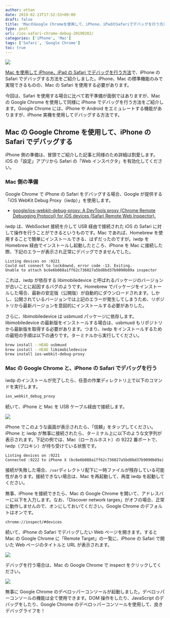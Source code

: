 ```yaml
---
author: ottan
date: 2019-02-23T17:52:53+09:00
draft: false
title: 'MacのGoogle Chromeを使用して、iPhone、iPadのSafariでデバッグを行う方法'
type: post
url: /ios-safari-chrome-debug-20190202/
categories: ['iPhone', 'Mac']
tags: ['Safari', 'Google Chrome']
toc: true
---
```


![](/uploads/2019/02/190223-f3634302e6a7067.jpg)

[Mac を使用して iPhone、iPad の Safari でデバッグを行う方法](/ios-safari-debug-mac-20190222/)で、iPhone の Safari でデバッグする方法をご紹介しました。iPhone、Mac の標準機能のみで実現できるものの、Mac の Safari を使用する必要があります。

今回は、Safari を使用する場合に比べて若干準備が面倒ではありますが、Mac の Google Chrome を使用して同様に iPhone でデバッグを行う方法をご紹介します。Google Chrome には、iPhone や Android をエミュレートする機能がありますが、iPhone 実機を使用してデバッグする方法です。

## Mac の Google Chrome を使用して、iPhone の Safari でデバッグする

iPhone 側の準備は、冒頭でご紹介した記事と同様のため詳細は割愛します。iOS の「設定」アプリから Safari の「Web インスペクタ」を有効化してください。

### Mac 側の準備

Google Chrome で iPhone の Safari をデバッグする場合、Google が提供する「iOS WebKit Debug Proxy（iwdp）」を使用します。

-   [google/ios-webkit-debug-proxy: A DevTools proxy (Chrome Remote Debugging Protocol) for iOS devices (Safari Remote Web Inspector).](https://github.com/google/ios-webkit-debug-proxy)

iwdp は、WebSocket 接続を介して USB 経由で接続された iOS の Safari に対して操作を行うことができるというものです。Mac であれば、Homebrew を使用することで簡単にインストールできる、はずだったのですが。iwdp を Homebrew 経由でインストールし起動したところ、iPhone を Mac に接続した際、下記のエラーが表示され正常にデバッグできませんでした。

```
Listing devices on :9221
Could not connect to lockdownd, error code -13. Exiting.
Unable to attach bc6e6b088a1ff62c736027a5bd8bd37b9090b89a inspector
```

これは、iwdp が依存する libimobiledevice と呼ばれるパッケージのバージョンが古いことに起因するバグのようです。Homebrew でパッケージをインストールした場合、最新の安定版（公開版）が自動的にダウンロードされます。しかし、公開されているバージョンでは上記のエラーが発生してしまうため、リポジトリから最新バージョンを意図的にインストールする必要がありした。

さらに、libimobiledevice は usbmuxd パッケージに依存します。libimobiledevice の最新版をインストールする場合は、usbmuxd もリポジトリから最新版を取得する必要があります。つまり、iwdp をインストールするための最短の手順は以下の通りです。ターミナルから実行してください。

```bash
brew install --HEAD usbmuxd
brew install --HEAD libimobiledevice
brew install ios-webkit-debug-proxy
```

### Mac の Google Chrome と、iPhone の Safari でデバッグを行う

iwdp のインストールが完了したら、任意の作業ディレクトリ上で以下のコマンドを実行します。

```bash
ios_webkit_debug_proxy
```

続いて、iPhone と Mac を USB ケーブル経由で接続します。

![](/uploads/2019/02/190223-1fdf0c57d3693281.png)

iPhone でこのような画面が表示されたら、「信頼」をタップしてください。iPhone と iwdp が無事に接続されたら、ターミナル上に以下のような文字列が表示されます。下記の例では、Mac（ローカルホスト）の 9222 番ポートで、iwdp（プロキシ）が待ち受けている状態です。

```
Listing devices on :9221
Connected :9222 to iPhone X (bc6e6b088a1ff62c736027a5bd8bd37b9090b89a)
```

接続が失敗した場合、`/var`ディレクトリ配下に一時ファイルが残存している可能性があります。接続できない場合は、Mac を再起動して、再度 iwdp を起動してください。

無事、iPhone を接続できたら、Mac の Google Chrome を開いて、アドレスバーに以下を入力します。なお、「Discover network targes」がオフの場合、正常に動作しませんので、オンにしておいてください。Google Chrome のデフォルトはオンです。

```http
chrome://inspect/#devices
```

続いて、iPhone の Safari でデバッグしたい Web ページを開きます。すると Mac の Google Chrome に「Remote Target」の一覧に、iPhone の Safari で開いた Web ページのタイトルと URL が表示されます。

![](/uploads/2019/02/190223-12dc169a3b205c95.png)

デバッグを行う場合は、Mac の Google Chrome で inspect をクリックしてください。

![](/uploads/2019/02/190223-49981de49a2eeeca.png)

無事に Google Chrome のデベロッパーコンソールが起動しました。デベロッパーコンソールの機能は全て使用できます。DOM 操作をしたり、JavaScript のデバッグをしたり、Google Chrome のデベロッパーコンソールを使用して、良きデバッグライフを！
